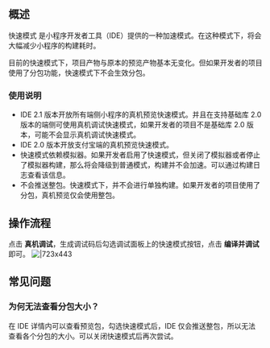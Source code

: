 ## 概述

快速模式 是小程序开发者工具（IDE）提供的一种加速模式。在这种模式下，将会大幅减少小程序的构建耗时。

目前的快速模式下，项目产物与原本的预览产物基本无变化。但如果开发者的项目使用了分包功能，快速模式下不会生效分包。

### 使用说明

- IDE 2.1 版本开放所有端侧小程序的真机预览快速模式。并且在支持基础库 2.0 版本的端侧可使用真机调试快速模式，如果开发者的项目不是基础库 2.0 版本，可能不会显示真机调试快速模式。
- IDE 2.0 版本开放支付宝端的真机预览快速模式。
- 快速模式依赖模拟器。如果开发者启用了快速模式，但关闭了模拟器或者停止了模拟器构建，那么将会降级到普通模式，构建并不会加速。可以通过构建日志查看该信息。
- 不会推送整包。快速模式下，并不会进行单独构建。如果开发者的项目使用了分包，真机预览仅会使用整包。

## 操作流程

点击 **真机调试**，生成调试码后勾选调试面板上的快速模式按钮，点击 **编译并调试** 即可。 ![|723x443](https://cdn.nlark.com/yuque/0/2022/gif/179989/1648446689872-bb35f9ef-2cde-4829-bc32-32e1e475471b.gif)

## 常见问题

### 为何无法查看分包大小？

在 IDE 详情内可以查看预览包，勾选快速模式后，IDE 仅会推送整包，所以无法查看各个分包的大小。可以关闭快速模式后再次尝试。
